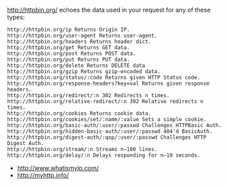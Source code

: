 

http://httpbin.org/ echoes the data used in your request for any of these types:

	http://httpbin.org/ip Returns Origin IP.
	http://httpbin.org/user-agent Returns user-agent.
	http://httpbin.org/headers Returns header dict.
	http://httpbin.org/get Returns GET data.
	http://httpbin.org/post Returns POST data.
	http://httpbin.org/put Returns PUT data.
	http://httpbin.org/delete Returns DELETE data
	http://httpbin.org/gzip Returns gzip-encoded data.
	http://httpbin.org/status/:code Returns given HTTP Status code.
	http://httpbin.org/response-headers?key=val Returns given response headers.
	http://httpbin.org/redirect/:n 302 Redirects n times.
	http://httpbin.org/relative-redirect/:n 302 Relative redirects n times.
	http://httpbin.org/cookies Returns cookie data.
	http://httpbin.org/cookies/set/:name/:value Sets a simple cookie.
	http://httpbin.org/basic-auth/:user/:passwd Challenges HTTPBasic Auth.
	http://httpbin.org/hidden-basic-auth/:user/:passwd 404'd BasicAuth.
	http://httpbin.org/digest-auth/:qop/:user/:passwd Challenges HTTP Digest Auth.
	http://httpbin.org/stream/:n Streams n–100 lines.
	http://httpbin.org/delay/:n Delays responding for n–10 seconds.

- http://www.whatismyip.com/
- http://myhttp.info/
